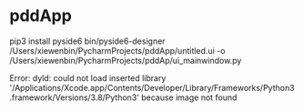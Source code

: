 # pddApp
pip3 install pyside6
 bin/pyside6-designer /Users/xiewenbin/PycharmProjects/pddApp/untitled.ui -o  /Users/xiewenbin/PycharmProjects/pddAp/ui_mainwindow.py


Error: dyld: could not load inserted library '/Applications/Xcode.app/Contents/Developer/Library/Frameworks/Python3.framework/Versions/3.8/Python3' because image not found
